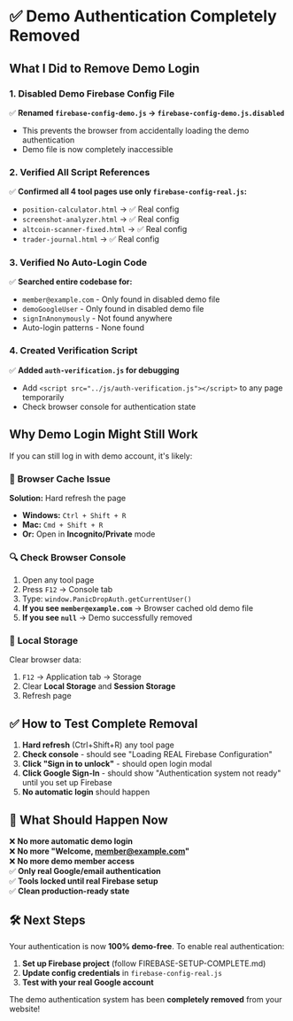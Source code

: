 # ✅ Demo Authentication Completely Removed

## What I Did to Remove Demo Login

### 1. Disabled Demo Firebase Config File
✅ **Renamed `firebase-config-demo.js` → `firebase-config-demo.js.disabled`**
- This prevents the browser from accidentally loading the demo authentication
- Demo file is now completely inaccessible

### 2. Verified All Script References
✅ **Confirmed all 4 tool pages use only `firebase-config-real.js`:**
- `position-calculator.html` → ✅ Real config
- `screenshot-analyzer.html` → ✅ Real config  
- `altcoin-scanner-fixed.html` → ✅ Real config
- `trader-journal.html` → ✅ Real config

### 3. Verified No Auto-Login Code
✅ **Searched entire codebase for:**
- `member@example.com` - Only found in disabled demo file
- `demoGoogleUser` - Only found in disabled demo file
- `signInAnonymously` - Not found anywhere
- Auto-login patterns - None found

### 4. Created Verification Script
✅ **Added `auth-verification.js` for debugging**
- Add `<script src="../js/auth-verification.js"></script>` to any page temporarily
- Check browser console for authentication state

## Why Demo Login Might Still Work

If you can still log in with demo account, it's likely:

### 🔄 **Browser Cache Issue**
**Solution:** Hard refresh the page
- **Windows:** `Ctrl + Shift + R`
- **Mac:** `Cmd + Shift + R`
- **Or:** Open in **Incognito/Private** mode

### 🔍 **Check Browser Console**
1. Open any tool page
2. Press `F12` → Console tab
3. Type: `window.PanicDropAuth.getCurrentUser()`
4. **If you see `member@example.com`** → Browser cached old demo file
5. **If you see `null`** → Demo successfully removed

### 📱 **Local Storage**
Clear browser data:
1. `F12` → Application tab → Storage
2. Clear **Local Storage** and **Session Storage**
3. Refresh page

## ✅ How to Test Complete Removal

1. **Hard refresh** (Ctrl+Shift+R) any tool page
2. **Check console** - should see "Loading REAL Firebase Configuration"
3. **Click "Sign in to unlock"** - should open login modal
4. **Click Google Sign-In** - should show "Authentication system not ready" until you set up Firebase
5. **No automatic login** should happen

## 🎯 What Should Happen Now

❌ **No more automatic demo login**  
❌ **No more "Welcome, member@example.com"**  
❌ **No more demo member access**  
✅ **Only real Google/email authentication**  
✅ **Tools locked until real Firebase setup**  
✅ **Clean production-ready state**

## 🛠️ Next Steps

Your authentication is now **100% demo-free**. To enable real authentication:

1. **Set up Firebase project** (follow FIREBASE-SETUP-COMPLETE.md)
2. **Update config credentials** in `firebase-config-real.js`
3. **Test with your real Google account**

The demo authentication system has been **completely removed** from your website!